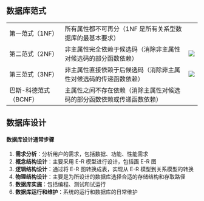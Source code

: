 ## 数据库范式

|                       |                                                                        |                                                                           |
| --------------------- | ---------------------------------------------------------------------- | ------------------------------------------------------------------------- |
| 第一范式（1NF）       | 所有属性都不可再分（1NF 是所有关系型数据库的最基本要求）               |                                                                           |
| 第二范式（2NF）       | 非主属性完全依赖于候选码（消除非主属性对候选码的部分函数依赖）         | ![](https://gitee.com/yu120/lemon-guide/raw/main/images/Database/2NF.png) |
| 第三范式（3NF）       | 非主属性直接依赖于后候选码（消除非主属性对候选码的传递函数依赖）       | ![](https://gitee.com/yu120/lemon-guide/raw/main/images/Database/3NF.png) |
| 巴斯-科德范式（BCNF） | 主属性之间不存在依赖（消除主属性对候选码的部分函数依赖或传递函数依赖） |                                                                           |

## 数据库设计

#### 数据库设计通常步骤

1. **需求分析**：分析用户的需求，包括数据、功能、性能需求
2. **概念结构设计**：主要采用 E-R 模型进行设计，包括画 E-R 图
3. **逻辑结构设计**：通过将 E-R 图转换成表，实现从 E-R 模型到关系模型的转换
4. **物理结构设计**：主要是为所设计的数据库选择合适的存储结构和存取路径
5. **数据库实施**：包括编程、测试和试运行
6. **数据库运行和维护**：系统的运行和数据库的日常维护
